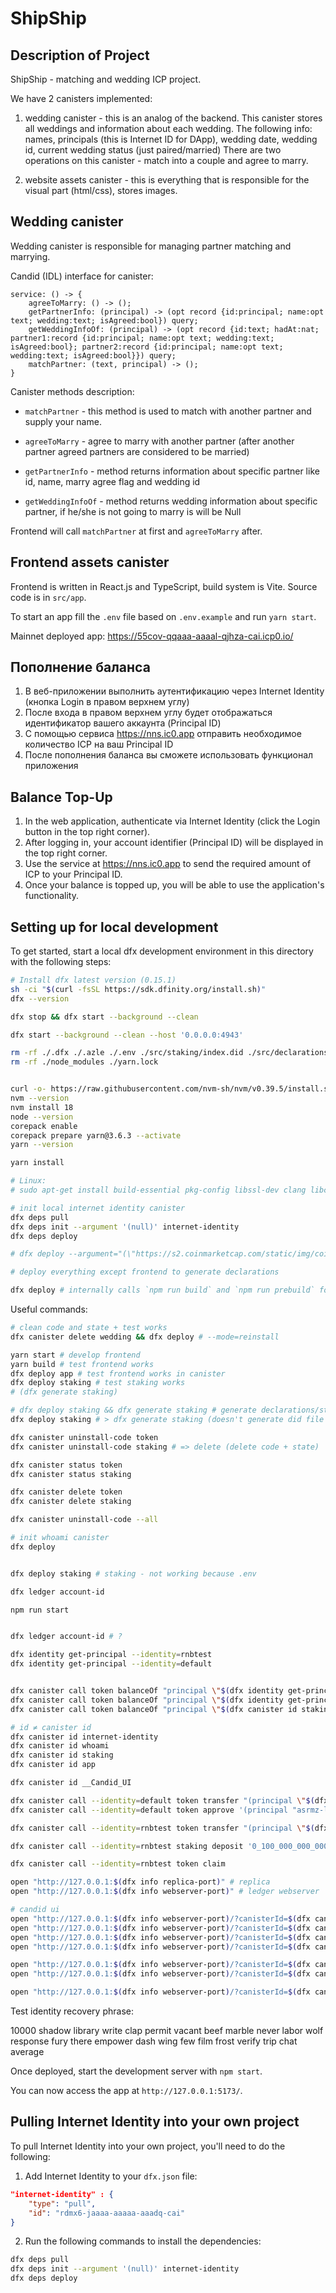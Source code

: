 # ShipShip

## Description of Project

ShipShip - matching and wedding ICP project.

We have 2 canisters implemented:

1. wedding canister - this is an analog of the backend. This canister stores all weddings and information about each wedding. The following info: names, principals (this is Internet ID for DApp), wedding date, wedding id, current wedding status (just paired/married) There are two operations on this canister - match into a couple and agree to marry.

2. website assets canister - this is everything that is responsible for the visual part (html/css), stores images.

## Wedding canister

Wedding canister is responsible for managing partner matching and marrying.

Candid (IDL) interface for canister:

```
service: () -> {
    agreeToMarry: () -> ();
    getPartnerInfo: (principal) -> (opt record {id:principal; name:opt text; wedding:text; isAgreed:bool}) query;
    getWeddingInfoOf: (principal) -> (opt record {id:text; hadAt:nat; partner1:record {id:principal; name:opt text; wedding:text; isAgreed:bool}; partner2:record {id:principal; name:opt text; wedding:text; isAgreed:bool}}) query;
    matchPartner: (text, principal) -> ();
}
```

Canister methods description:

- `matchPartner` - this method is used to match with another partner and supply your name.
- `agreeToMarry` - agree to marry with another partner (after another partner agreed partners are considered to be married)

- `getPartnerInfo` - method returns information about specific partner like id, name, marry agree flag and wedding id
- `getWeddingInfoOf` - method returns wedding information about specific partner, if he/she is not going to marry is will be Null

Frontend will call `matchPartner` at first and `agreeToMarry` after.

## Frontend assets canister

Frontend is written in React.js and TypeScript, build system is Vite. Source code is in `src/app`.

To start an app fill the `.env` file based on `.env.example` and run `yarn start`.

Mainnet deployed app: https://55cov-qqaaa-aaaal-qjhza-cai.icp0.io/

## Пополнение баланса

1. В веб-приложении выполнить аутентификацию через Internet Identity (кнопка Login в правом верхнем углу)
1. После входа в правом верхнем углу будет отображаться идентификатор вашего аккаунта (Principal ID)
1. С помощью сервиса https://nns.ic0.app отправить необходимое количество ICP на ваш Principal ID
1. После пополнения баланса вы сможете использовать функционал приложения

## Balance Top-Up
1. In the web application, authenticate via Internet Identity (click the Login button in the top right corner).
1. After logging in, your account identifier (Principal ID) will be displayed in the top right corner.
1. Use the service at https://nns.ic0.app to send the required amount of ICP to your Principal ID.
1. Once your balance is topped up, you will be able to use the application's functionality.

## Setting up for local development

To get started, start a local dfx development environment in this directory with the following steps:

```bash
# Install dfx latest version (0.15.1)
sh -ci "$(curl -fsSL https://sdk.dfinity.org/install.sh)"
dfx --version

dfx stop && dfx start --background --clean

dfx start --background --clean --host '0.0.0.0:4943'

rm -rf ./.dfx ./.azle ./.env ./src/staking/index.did ./src/declarations ./src/app/dist
rm -rf ./node_modules ./yarn.lock


curl -o- https://raw.githubusercontent.com/nvm-sh/nvm/v0.39.5/install.sh | bash
nvm --version
nvm install 18
node --version
corepack enable
corepack prepare yarn@3.6.3 --activate
yarn --version

yarn install

# Linux:
# sudo apt-get install build-essential pkg-config libssl-dev clang libclang-dev

# init local internet identity canister
dfx deps pull
dfx deps init --argument '(null)' internet-identity
dfx deps deploy

# dfx deploy --argument="(\"https://s2.coinmarketcap.com/static/img/coins/64x64/28230.png\", \"Big Time\", \"BIGTIME\", 6, 10000000000000000, principal \"$(dfx identity get-principal --identity=default)\", 0)" token

# deploy everything except frontend to generate declarations

dfx deploy # internally calls `npm run build` and `npm run prebuild` for app canister

```

Useful commands:

```sh
# clean code and state + test works
dfx canister delete wedding && dfx deploy # --mode=reinstall

yarn start # develop frontend
yarn build # test frontend works
dfx deploy app # test frontend works in canister
dfx deploy staking # test staking works
# (dfx generate staking)

# dfx deploy staking && dfx generate staking # generate declarations/staking/staking.did
dfx deploy staking # > dfx generate staking (doesn't generate did file for staking = but generates it in declarations/ folder)

dfx canister uninstall-code token
dfx canister uninstall-code staking # => delete (delete code + state)

dfx canister status token
dfx canister status staking

dfx canister delete token
dfx canister delete staking

dfx canister uninstall-code --all

# init whoami canister
dfx deploy


dfx deploy staking # staking - not working because .env

dfx ledger account-id

npm run start


dfx ledger account-id # ?

dfx identity get-principal --identity=rnbtest
dfx identity get-principal --identity=default


dfx canister call token balanceOf "principal \"$(dfx identity get-principal --identity=rnbtest)\""
dfx canister call token balanceOf "principal \"$(dfx identity get-principal --identity=default)\""
dfx canister call token balanceOf "principal \"$(dfx canister id staking)\""

# id ≠ canister id
dfx canister id internet-identity
dfx canister id whoami
dfx canister id staking
dfx canister id app

dfx canister id __Candid_UI

dfx canister call --identity=default token transfer "(principal \"$(dfx identity get-principal --identity=rnbtest)\", 1_000_000_000_000_000)"
dfx canister call --identity=default token approve '(principal "asrmz-lmaaa-aaaaa-qaaeq-cai", 0_500_000_000_000_000)'

dfx canister call --identity=rnbtest token transfer "(principal \"$(dfx canister id staking)\", 0_200_000_000_000_000)"

dfx canister call --identity=rnbtest staking deposit '0_100_000_000_000_000'

dfx canister call --identity=rnbtest token claim

open "http://127.0.0.1:$(dfx info replica-port)" # replica
open "http://127.0.0.1:$(dfx info webserver-port)" # ledger webserver

# candid ui
open "http://127.0.0.1:$(dfx info webserver-port)/?canisterId=$(dfx canister id __Candid_UI)&id=$(dfx canister id internet-identity)"
open "http://127.0.0.1:$(dfx info webserver-port)/?canisterId=$(dfx canister id __Candid_UI)&id=$(dfx canister id __Candid_UI)"
open "http://127.0.0.1:$(dfx info webserver-port)/?canisterId=$(dfx canister id __Candid_UI)&id=$(dfx canister id wedding)"
open "http://127.0.0.1:$(dfx info webserver-port)/?canisterId=$(dfx canister id __Candid_UI)&id=$(dfx canister id app)"

open "http://127.0.0.1:$(dfx info webserver-port)/?canisterId=$(dfx canister id internet-identity)"
open "http://127.0.0.1:$(dfx info webserver-port)/?canisterId=$(dfx canister id app)"

open "http://127.0.0.1:$(dfx info webserver-port)/?canisterId=$(dfx canister id staking)"
```

Test identity recovery phrase:

10000 shadow library write clap permit vacant beef marble never labor wolf response fury there empower dash wing few film frost verify trip chat average

Once deployed, start the development server with `npm start`.

You can now access the app at `http://127.0.0.1:5173/`.

## Pulling Internet Identity into your own project

To pull Internet Identity into your own project, you'll need to do the following:

1. Add Internet Identity to your `dfx.json` file:

```json
"internet-identity" : {
    "type": "pull",
    "id": "rdmx6-jaaaa-aaaaa-aaadq-cai"
}
```

2. Run the following commands to install the dependencies:

```bash
dfx deps pull
dfx deps init --argument '(null)' internet-identity
dfx deps deploy
```
